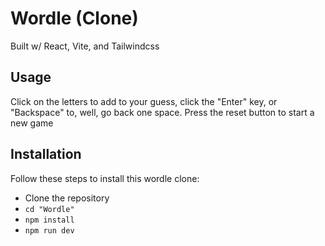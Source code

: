 # Wordle (Clone)  

Built w/ React, Vite, and Tailwindcss

## Usage

Click on the letters to add to your guess, click the "Enter" key, or "Backspace" to, well, go back one space. Press the reset button to start a new game

## Installation

Follow these steps to install this wordle clone:

- Clone the repository  
- ```cd "Wordle"```
- ```npm install```
- ```npm run dev```
